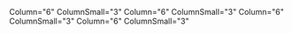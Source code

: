 ﻿<BSContainer>
    <BSRow>
        <BSCol Column="6" ColumnSmall="3">Column="6" ColumnSmall="3"</BSCol>
        <BSCol Column="6" ColumnSmall="3">Column="6" ColumnSmall="3"</BSCol>
         <!-- Force next columns to break to new line at md breakpoint and up -->
        <BSColBreak/>
        <BSCol Column="6" ColumnSmall="3">Column="6" ColumnSmall="3"</BSCol>
        <BSCol Column="6" ColumnSmall="3">Column="6" ColumnSmall="3"</BSCol>
    </BSRow>
</BSContainer> 